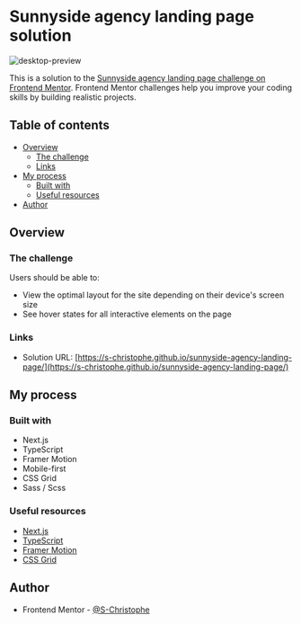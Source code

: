 # Sunnyside agency landing page solution

![desktop-preview](https://github.com/S-Christophe/sunnyside-agency-landing-page/assets/146188375/23893444-ce22-4eb3-b394-677f69cc46d1)

This is a solution to the [Sunnyside agency landing page challenge on Frontend Mentor](https://www.frontendmentor.io/challenges/sunnyside-agency-landing-page-7yVs3B6ef). Frontend Mentor challenges help you improve your coding skills by building realistic projects.

## Table of contents

- [Overview](#overview)
  - [The challenge](#the-challenge)
  - [Links](#links)
- [My process](#my-process)
  - [Built with](#built-with)
  - [Useful resources](#useful-resources)
- [Author](#author)

## Overview

### The challenge

Users should be able to:

- View the optimal layout for the site depending on their device's screen size
- See hover states for all interactive elements on the page

### Links

- Solution URL: [https://s-christophe.github.io/sunnyside-agency-landing-page/](https://s-christophe.github.io/sunnyside-agency-landing-page/)

## My process

### Built with

- Next.js
- TypeScript
- Framer Motion
- Mobile-first
- CSS Grid
- Sass / Scss

### Useful resources

- [Next.js](https://nextjs.org/)
- [TypeScript](https://www.typescriptlang.org/)
- [Framer Motion](https://www.framer.com/motion/)
- [CSS Grid](https://css-tricks.com/snippets/css/complete-guide-grid/)

## Author

- Frontend Mentor - [@S-Christophe](https://www.frontendmentor.io/profile/S-Christophe)
